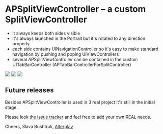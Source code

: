 APSplitViewController – a custom SplitViewController
=====================
* it always keeps both sides visible
* it's always launched in the Portrait but it's rotated to any direction properly
* each side contains UINavigationController so it's easy to make standard navigation by pushing and poping UIViewControllers
* several APSplitViewController can be contained in the custom UITabBarController (APTabBarControllerForSplitController)

[![](http://1.bp.blogspot.com/-f-nTeqBOFH4/Tb6Ed0Pc7UI/AAAAAAAABXA/6-bCaGSOLgs/s1600/alterplay-APSplitViewController-portrait.png)](http://1.bp.blogspot.com/-f-nTeqBOFH4/Tb6Ed0Pc7UI/AAAAAAAABXA/6-bCaGSOLgs/s1600/alterplay-APSplitViewController-portrait.png)
[![](http://1.bp.blogspot.com/-6JodW49qDGo/Tb6EdgfwKLI/AAAAAAAABW8/xvFUEnr1hVI/s1600/alterplay-APSplitViewController-landscape%25E2%2580%2593root.png)](http://1.bp.blogspot.com/-6JodW49qDGo/Tb6EdgfwKLI/AAAAAAAABW8/xvFUEnr1hVI/s1600/alterplay-APSplitViewController-landscape%25E2%2580%2593root.png)
[![](http://1.bp.blogspot.com/-AIYYk8cI2lg/Tb6EdAiX4HI/AAAAAAAABW4/6zPeARln-lY/s1600/alterplay-APSplitViewController-landscape%25E2%2580%2593subcontroller.png)](http://1.bp.blogspot.com/-AIYYk8cI2lg/Tb6EdAiX4HI/AAAAAAAABW4/6zPeARln-lY/s1600/alterplay-APSplitViewController-landscape%25E2%2580%2593subcontroller.png)


Future releases
---------------
Besides APSplitViewController is used in 3 real project it's still in the initial stage.

Please look [the issue tracker](https://github.com/slatvick/APSplitViewController/issues) and feel free to add your own REAL needs.


Cheers,
Slava Bushtruk, [Alterplay](http://www.alterplay.com)